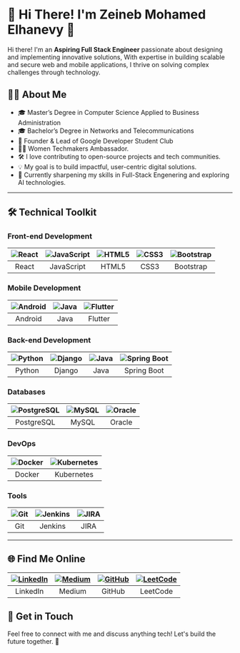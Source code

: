 # 🌟 Hi There! I'm Zeineb Mohamed Elhanevy 🌟  

Hi there! I'm an **Aspiring Full Stack Engineer** passionate about designing and implementing innovative solutions, With expertise in building scalable and secure web and mobile applications, I thrive on solving complex challenges through technology.  

## 👩‍💻 About Me  
- 🎓 Master’s Degree in Computer Science Applied to Business Administration
- 🎓 Bachelor’s Degree in Networks and Telecommunications
- 🌟 Founder & Lead of Google Developer Student Club
- 👩‍💻 Women Techmakers Ambassador.  
- 🛠️ I love contributing to open-source projects and tech communities.  
- 💡 My goal is to build impactful, user-centric digital solutions.
- 🌱 Currently sharpening my skills in Full-Stack Engenering and exploring AI technologies. 

---

## 🛠️ Technical Toolkit  

### **Front-end Development**  
| ![React](https://img.icons8.com/color/48/react-native.png) | ![JavaScript](https://img.icons8.com/color/48/javascript.png) | ![HTML5](https://img.icons8.com/color/48/html-5.png) | ![CSS3](https://img.icons8.com/color/48/css3.png) | ![Bootstrap](https://img.icons8.com/color/48/bootstrap.png) |
|:---:|:---:|:---:|:---:|:---:|  
| React | JavaScript | HTML5 | CSS3 | Bootstrap |  

### **Mobile Development**  
| ![Android](https://img.icons8.com/color/48/android-os.png) | ![Java](https://img.icons8.com/color/48/java-coffee-cup-logo.png) | ![Flutter](https://img.icons8.com/color/48/flutter.png) |
|:---:|:---:|:---:|  
| Android | Java | Flutter |  

### **Back-end Development**  
| ![Python](https://img.icons8.com/color/48/python.png) | ![Django](https://img.icons8.com/color/48/django.png) | ![Java](https://img.icons8.com/color/48/java-coffee-cup-logo.png) | ![Spring Boot](https://img.icons8.com/color/48/spring-logo.png) |
|:---:|:---:|:---:|:---:|  
| Python | Django | Java | Spring Boot |  

### **Databases**  
| ![PostgreSQL](https://img.icons8.com/color/48/postgreesql.png) | ![MySQL](https://img.icons8.com/color/48/mysql-logo.png) | ![Oracle](https://img.icons8.com/color/48/oracle-logo.png) |
|:---:|:---:|:---:|  
| PostgreSQL | MySQL | Oracle |  

### **DevOps**  
| ![Docker](https://img.icons8.com/color/48/docker.png) | ![Kubernetes](https://img.icons8.com/color/48/kubernetes.png) |
|:---:|:---:|  
| Docker | Kubernetes |  

### **Tools**  
| ![Git](https://img.icons8.com/color/48/git.png) | ![Jenkins](https://img.icons8.com/color/48/jenkins.png) | ![JIRA](https://img.icons8.com/color/48/jira.png) |
|:---:|:---:|:---:|  
| Git | Jenkins | JIRA |  

---

## 🌐 Find Me Online  
| [![LinkedIn](https://img.icons8.com/color/48/linkedin.png)](https://www.linkedin.com/zeinebmohamedelhanevi) | [![Medium](https://img.icons8.com/color/48/medium-logo.png)](https://medium.com/@zeinebmohamedElhanevy) | [![GitHub](https://img.icons8.com/color/48/github.png)](https://github.com/ZeinebMohamedElhanevy) | [![LeetCode](https://img.icons8.com/?size=100&id=wDGo581Ea5Nf&format=png&color=000000)](https://leetcode.com/Zeineb_M/) |
|:---:|:---:|:---:|:---:|  
| LinkedIn | Medium | GitHub | LeetCode |



## 💬 Get in Touch  
Feel free to connect with me and discuss anything tech! Let's build the future together. 🚀  
